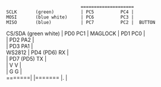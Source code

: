                                 ====================
    SCLK       (green)          | PC5          PC4 |
    MOSI       (blue white)     | PC6          PC3 |
    MISO       (blue)           | PC7          PC2 |  BUTTON
  CS/SDA       (green white)    | PD0          PC1 |  MAGLOCK
                                | PD1          PC0 |  
                                | PD2          PA2 |  
                                | PD3          PA1 |  
                      WS2812    | PD4     (PD6) RX |  
                                | PD7     (PD5) TX |  
                                | V              V |  
                                | G              G |  
                                =======|    |=======
                                       |.   |
